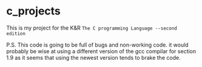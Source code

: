 # c_projects

This is my project for the K&R `The C programming Language --second edition`


P.S. This code is going to be full of bugs and non-working code. it would probably be wise at using a different version of the gcc compilar for section 1.9 as it seems that using the newest version tends to brake the code.
